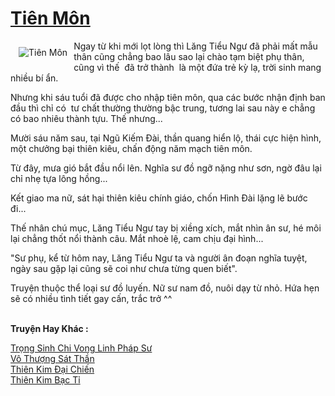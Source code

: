 <a href="https://utruyen.com/tien-mon/17604/" title="Tiên Môn"><h1>Tiên Môn</h1></a><div style="display:table"><img align="right" style="float: left; padding: 10px;" src="https://utruyen.com/images/story/200x260/tien-mon.jpg" alt="Tiên Môn">Ngay từ khi mới lọt lòng thì Lăng Tiểu Ngư đã phải mất mẫu thân cũng chẳng bao lâu sao lại chào tạm biệt phụ thân, cũng vì thế  đã trở thành  là một đứa trẻ kỳ lạ, trời sinh mang nhiều bí ẩn.<p></p>Nhưng khi sáu tuổi đã được cho nhập tiên môn, qua các bước nhận định ban đầu thì chỉ có  tư chất thường thường bậc trung, tương lai sau này e chẳng có bao nhiêu thành tựu. Thế nhưng...<p></p>Mười sáu năm sau, tại Ngũ Kiếm Đài, thần quang hiển lộ, thái cực hiện hình, một chưởng bại thiên kiêu, chấn động năm mạch tiên môn.<p></p>Từ đây, mưa gió bắt đầu nổi lên. Nghĩa sư đồ ngỡ nặng như sơn, ngờ đâu lại chỉ nhẹ tựa lông hồng...<p></p>Kết giao ma nữ, sát hại thiên kiêu chính giáo, chốn Hình Đài lặng lẽ bước đi...<p></p>Thế nhân chú mục, Lăng Tiểu Ngư tay bị xiềng xích, mắt nhìn ân sư, hé môi lại chẳng thốt nổi thành câu. Mắt nhoè lệ, cam chịu đại hình...<p></p>"Sư phụ, kể từ hôm nay, Lăng Tiểu Ngư ta và người ân đoạn nghĩa tuyệt, ngày sau gặp lại cũng sẽ coi như chưa từng quen biết".<p></p>Truyện thuộc thể loại sư đồ luyến. Nữ sư nam đồ, nuôi dạy từ nhỏ. Hứa hẹn sẽ có nhiều tình tiết gay cấn, trắc trở ^^</div><p><br><b>Truyện Hay Khác :</b></p><a href="https://utruyen.com/trong-sinh-chi-vong-linh-phap-su/16601/" alt="Trọng Sinh Chi Vong Linh Pháp Sư">Trọng Sinh Chi Vong Linh Pháp Sư</a><br/><a href="https://github.com/quanluxury/truyenhot/tree/master/truyenhay/16288/" alt="Vô Thượng Sát Thần">Vô Thượng Sát Thần</a><br/><a href="https://github.com/quanluxury/truyenhot/tree/master/truyenhay/7320/" alt="Thiên Kim Đại Chiến">Thiên Kim Đại Chiến</a><br/><a href="https://truyenngontinhay.wordpress.com/2019/10/03/thien-kim-bac-ti/" alt="Thiên Kim Bạc Tỉ">Thiên Kim Bạc Tỉ</a><br/>